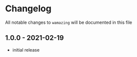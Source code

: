 # Changelog

All notable changes to `wamazing` will be documented in this file

## 1.0.0 - 2021-02-19

-   initial release
